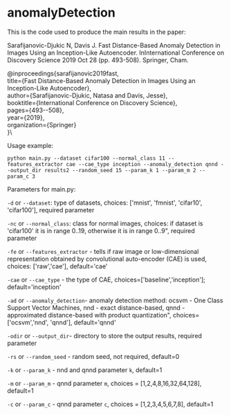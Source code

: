 # anomalyDetection

This is the code used to produce the main results in the paper:

Sarafijanovic-Djukic N, Davis J. Fast Distance-Based Anomaly Detection in Images Using an Inception-Like Autoencoder. InInternational Conference on Discovery Science 2019 Oct 28 (pp. 493-508). Springer, Cham.

@inproceedings{sarafijanovic2019fast,\
title={Fast Distance-Based Anomaly Detection in Images Using an Inception-Like Autoencoder},\
author={Sarafijanovic-Djukic, Natasa and Davis, Jesse},\
booktitle={International Conference on Discovery Science},\
pages={493--508},\
year={2019},\
organization={Springer}\
}\

Usage example:
```
python main.py --dataset cifar100 --normal_class 11 --features_extractor cae --cae_type inception --anomaly_detection qnnd --output_dir results2 --random_seed 15 --param_k 1 --param_m 2 --param_c 3
```
Parameters for main.py:

`-d` or `--dataset`: type of datasets, choices: ['mnist', 'fmnist', 'cifar10', 'cifar100'], required parameter 

`-nc` or `--normal_class`: class for normal images, choices: if dataset is 'cifar100' it is in range 0..19, otherwise it is in range 0..9", required parameter 

`-fe` or `--features_extractor` - tells if raw image or low-dimensional representation obtained by convolutional auto-encoder (CAE) is used, choices: ['raw','cae'], default='cae'

`-cae` or `--cae_type` - the type of CAE, choices=['baseline','inception']; default='inception'

`-ad` or `--anomaly_detection`- anomaly detection method: ocsvm - One Class Support Vector Machines, nnd - exact distance-based, qnnd - approximated distance-based with product quantization", choices=['ocsvm','nnd', 'qnnd'], default='qnnd' 

`-odir` or `--output_dir`- directory to store the output results, required parameter 

`-rs` or `--random_seed` - random seed, not required, default=0 

`-k` or `--param_k` - nnd and qnnd parameter `k`, default=1 

`-m` or `--param_m` - qnnd parameter `m`, choices = [1,2,4,8,16,32,64,128], default=1 

`-c` or `--param_c` - qnnd parameter `c`, choices = [1,2,3,4,5,6,7,8], default=1 
